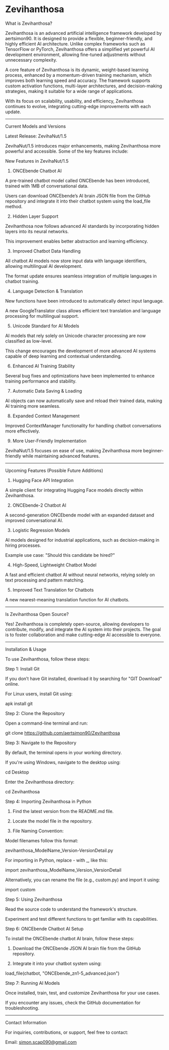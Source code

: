 # Zevihanthosa

What is Zevihanthosa?

Zevihanthosa is an advanced artificial intelligence framework developed by aertsimon90. It is designed to provide a flexible, beginner-friendly, and highly efficient AI architecture. Unlike complex frameworks such as TensorFlow or PyTorch, Zevihanthosa offers a simplified yet powerful AI development environment, allowing fine-tuned adjustments without unnecessary complexity.

A core feature of Zevihanthosa is its dynamic, weight-based learning process, enhanced by a momentum-driven training mechanism, which improves both learning speed and accuracy. The framework supports custom activation functions, multi-layer architectures, and decision-making strategies, making it suitable for a wide range of applications.

With its focus on scalability, usability, and efficiency, Zevihanthosa continues to evolve, integrating cutting-edge improvements with each update.


---

Current Models and Versions

Latest Release: ZevihaNut/1.5

ZevihaNut/1.5 introduces major enhancements, making Zevihanthosa more powerful and accessible. Some of the key features include:

New Features in ZevihaNut/1.5

1. ONCEbende Chatbot AI

A pre-trained chatbot model called ONCEbende has been introduced, trained with 1MB of conversational data.

Users can download ONCEbende’s AI brain JSON file from the GitHub repository and integrate it into their chatbot system using the load_file method.



2. Hidden Layer Support

Zevihanthosa now follows advanced AI standards by incorporating hidden layers into its neural networks.

This improvement enables better abstraction and learning efficiency.



3. Improved Chatbot Data Handling

All chatbot AI models now store input data with language identifiers, allowing multilingual AI development.

The format update ensures seamless integration of multiple languages in chatbot training.



4. Language Detection & Translation

New functions have been introduced to automatically detect input language.

A new GoogleTranslator class allows efficient text translation and language processing for multilingual support.



5. Unicode Standard for AI Models

AI models that rely solely on Unicode character processing are now classified as low-level.

This change encourages the development of more advanced AI systems capable of deep learning and contextual understanding.



6. Enhanced AI Training Stability

Several bug fixes and optimizations have been implemented to enhance training performance and stability.



7. Automatic Data Saving & Loading

AI objects can now automatically save and reload their trained data, making AI training more seamless.



8. Expanded Context Management

Improved ContextManager functionality for handling chatbot conversations more effectively.



9. More User-Friendly Implementation

ZevihaNut/1.5 focuses on ease of use, making Zevihanthosa more beginner-friendly while maintaining advanced features.





---

Upcoming Features (Possible Future Additions)

1. Hugging Face API Integration

A simple client for integrating Hugging Face models directly within Zevihanthosa.



2. ONCEbende-2 Chatbot AI

A second-generation ONCEbende model with an expanded dataset and improved conversational AI.



3. Logistic Regression Models

AI models designed for industrial applications, such as decision-making in hiring processes.

Example use case: "Should this candidate be hired?"



4. High-Speed, Lightweight Chatbot Model

A fast and efficient chatbot AI without neural networks, relying solely on text processing and pattern matching.



5. Improved Text Translation for Chatbots

A new nearest-meaning translation function for AI chatbots.





---

Is Zevihanthosa Open Source?

Yes! Zevihanthosa is completely open-source, allowing developers to contribute, modify, and integrate the AI system into their projects. The goal is to foster collaboration and make cutting-edge AI accessible to everyone.


---

Installation & Usage

To use Zevihanthosa, follow these steps:

Step 1: Install Git

If you don’t have Git installed, download it by searching for "GIT Download" online.

For Linux users, install Git using:

apk install git


Step 2: Clone the Repository

Open a command-line terminal and run:

git clone https://github.com/aertsimon90/Zevihanthosa

Step 3: Navigate to the Repository

By default, the terminal opens in your working directory.

If you're using Windows, navigate to the desktop using:

cd Desktop

Enter the Zevihanthosa directory:

cd Zevihanthosa


Step 4: Importing Zevihanthosa in Python

1. Find the latest version from the README.md file.


2. Locate the model file in the repository.


3. File Naming Convention:

Model filenames follow this format:

zevihanthosa_ModelName_Version-VersionDetail.py

For importing in Python, replace - with _, like this:

import zevihanthosa_ModelName_Version_VersionDetail

Alternatively, you can rename the file (e.g., custom.py) and import it using:

import custom




Step 5: Using Zevihanthosa

Read the source code to understand the framework's structure.

Experiment and test different functions to get familiar with its capabilities.


Step 6: ONCEbende Chatbot AI Setup

To install the ONCEbende chatbot AI brain, follow these steps:

1. Download the ONCEbende JSON AI brain file from the GitHub repository.


2. Integrate it into your chatbot system using:

load_file(chatbot, "ONCEbende_zn1-5_advanced.json")



Step 7: Running AI Models

Once installed, train, test, and customize Zevihanthosa for your use cases.

If you encounter any issues, check the GitHub documentation for troubleshooting.



---

Contact Information

For inquiries, contributions, or support, feel free to contact:

Email: simon.scap090@gmail.com
